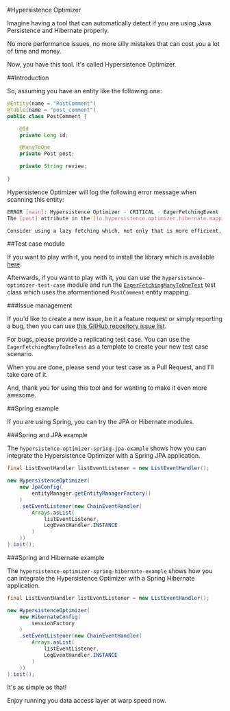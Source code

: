 #Hypersistence Optimizer

Imagine having a tool that can automatically detect if you are using Java Persistence and Hibernate properly.

No more performance issues, no more silly mistakes that can cost you a lot of time and money.

Now, you have this tool. It's called Hypersistence Optimizer.

##Introduction

So, assuming you have an entity like the following one:

```java
@Entity(name = "PostComment")
@Table(name = "post_comment")
public class PostComment {

    @Id
    private Long id;

    @ManyToOne
    private Post post;

    private String review;
    
}
```

Hypersistence Optimizer will log the following error message when scanning this entity:

```bash
ERROR [main]: Hypersistence Optimizer - CRITICAL - EagerFetchingEvent - 
The [post] attribute in the [io.hypersistence.optimizer.hibernate.mapping.association.fetching.eager.EagerFetchingManyToOneTest$PostComment] entity uses eager fetching. 

Consider using a lazy fetching which, not only that is more efficient, but it is way more flexible when it comes to fetching data.
````

##Test case module

If you want to play with it, you need to install the library which is available [here](https://vladmihalcea.com/hypersistence-optimizer/).

Afterwards, if you want to play with it, you can use the `hypersistence-optimizer-test-case` module and run the [`EagerFetchingManyToOneTest`](https://github.com/vladmihalcea/hypersistence-optimizer/blob/404c6841ad8e0cb4c031107ed0b4356321661034/hypersistence-optimizer-test-case/src/test/java/io/hypersistence/optimizer/hibernate/mapping/association/fetching/eager/EagerFetchingManyToOneTest.java) test class which uses the aformentioned `PostComment` entity mapping.

###Issue management

If you'd like to create a new issue, be it a feature request or simply reporting a bug, then you can use [this GitHub repository issue list](https://github.com/vladmihalcea/hypersistence-optimizer/issues).

For bugs, please provide a replicating test case. You can use the `EagerFetchingManyToOneTest` as a template to create your new test case scenario.

When you are done, please send your test case as a Pull Request, and I'll take care of it.

And, thank you for using this tool and for wanting to make it even more awesome.

##Spring example

If you are using Spring, you can try the JPA or Hibernate modules.

###Spring and JPA example

The `hypersistence-optimizer-spring-jpa-example` shows how you can integrate the Hypersistence Optimizer with a Spring JPA application.

````java
final ListEventHandler listEventListener = new ListEventHandler();

new HypersistenceOptimizer(
    new JpaConfig(
        entityManager.getEntityManagerFactory()
    )
    .setEventListener(new ChainEventHandler(
        Arrays.asList(
            listEventListener,
            LogEventHandler.INSTANCE
        )
    ))
).init();
````

###Spring and Hibernate example

The `hypersistence-optimizer-spring-hibernate-example` shows how you can integrate the Hypersistence Optimizer with a Spring Hibernate application.

````java
final ListEventHandler listEventListener = new ListEventHandler();

new HypersistenceOptimizer(
    new HibernateConfig(
        sessionFactory
    )
    .setEventListener(new ChainEventHandler(
        Arrays.asList(
            listEventListener,
            LogEventHandler.INSTANCE
        )
    ))
).init();
````

It's as simple as that! 

Enjoy running you data access layer at warp speed now.